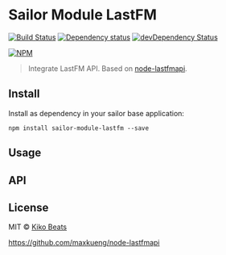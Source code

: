 # Sailor Module LastFM
[![Build Status](https://secure.travis-ci.org/Kikobeats/sailor-sailor-module-base.png?branch=master)](https://travis-ci.org/Kikobeats/sailor-sailor-module-base)
[![Dependency status](https://david-dm.org/Kikobeats/sailor-sailor-module-base.svg)](https://david-dm.org/Kikobeats/sailor-sailor-module-base)
[![devDependency Status](https://david-dm.org/Kikobeats/sailor-sailor-module-base/dev-status.svg)](https://david-dm.org/Kikobeats/sailor-sailor-module-base#info=devDependencies)

[![NPM](https://nodei.co/npm/sailor-sailor-module-base.png?downloads=true&stars=true)](https://npmjs.org/package/sailor-sailor-module-base/)

> Integrate LastFM API. Based on [node-lastfmapi](https://github.com/maxkueng/node-lastfmapi).


## Install

Install as dependency in your sailor base application:

```
npm install sailor-module-lastfm --save
```

## Usage

## API

## License

MIT © [Kiko Beats](http://www.kikobeats.com)


https://github.com/maxkueng/node-lastfmapi